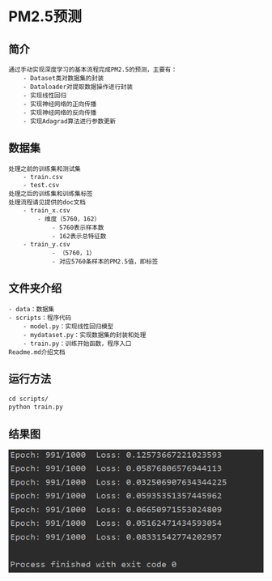 # PM2.5预测
## 简介
    通过手动实现深度学习的基本流程完成PM2.5的预测，主要有：
        - Dataset类对数据集的封装
        - Dataloader对提取数据操作进行封装
        - 实现线性回归
        - 实现神经网络的正向传播
        - 实现神经网络的反向传播
        - 实现Adagrad算法进行参数更新

## 数据集
    处理之前的训练集和测试集
        - train.csv
        - test.csv
    处理之后的训练集和训练集标签
    处理流程请见提供的doc文档
        - train_x.csv
            - 维度（5760，162）
                - 5760表示样本数
                - 162表示总特征数
        - train_y.csv
                - （5760，1）
                - 对应5760条样本的PM2.5值，即标签

## 文件夹介绍
    - data：数据集
    - scripts：程序代码
        - model.py：实现线性回归模型
        - mydataset.py：实现数据集的封装和处理
        - train.py：训练开始函数，程序入口
    Readme.md介绍文档
 
## 运行方法
    cd scripts/
    python train.py
    
## 结果图
![损失结果](https://github.com/S16201512/PM2.5-Prediction/blob/master/result.png)
